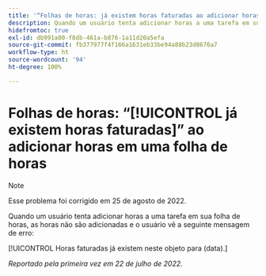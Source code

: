 ```yaml
---
title: '“Folhas de horas: já existem horas faturadas ao adicionar horas em uma folha de horas”'
description: Quando um usuário tenta adicionar horas a uma tarefa em sua folha de horas, as horas não são adicionadas e o usuário vê uma mensagem de erro.
hidefromtoc: true
exl-id: db991a00-f8db-461a-b876-1a11d20a5efa
source-git-commit: fb377977f4f166a1631eb33be94a88b23d8676a7
workflow-type: ht
source-wordcount: '94'
ht-degree: 100%

---
```


# Folhas de horas: “[!UICONTROL já existem horas faturadas]” ao adicionar horas em uma folha de horas

>[!NOTE]
>
>Esse problema foi corrigido em 25 de agosto de 2022.

Quando um usuário tenta adicionar horas a uma tarefa em sua folha de horas, as horas não são adicionadas e o usuário vê a seguinte mensagem de erro:

[!UICONTROL Horas faturadas já existem neste objeto para (data).]

_Reportado pela primeira vez em 22 de julho de 2022._
